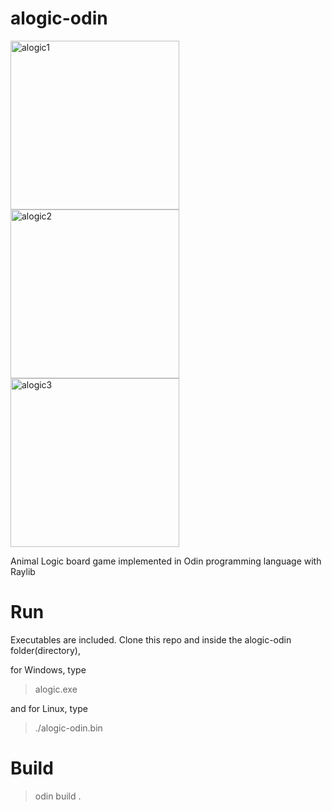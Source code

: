 # alogic-odin
<p float="left">
<img width="270" alt="alogic1" src="https://user-images.githubusercontent.com/10954412/209269805-b5bc9f55-124d-4675-857d-47f924587e82.png">
<img width="270" alt="alogic2" src="https://user-images.githubusercontent.com/10954412/209269809-3aedc1fa-f1b2-4ebc-afa9-123edeea27de.png">
<img width="270" alt="alogic3" src="https://user-images.githubusercontent.com/10954412/209269811-014b7e85-b112-4eba-9f88-49cc6bd23d49.png">
</p>

Animal Logic board game implemented in Odin programming language with Raylib

# Run
Executables are included. Clone this repo and inside the alogic-odin folder(directory),

for Windows, type
> alogic.exe

and for Linux, type
> ./alogic-odin.bin


# Build
> odin build . 

